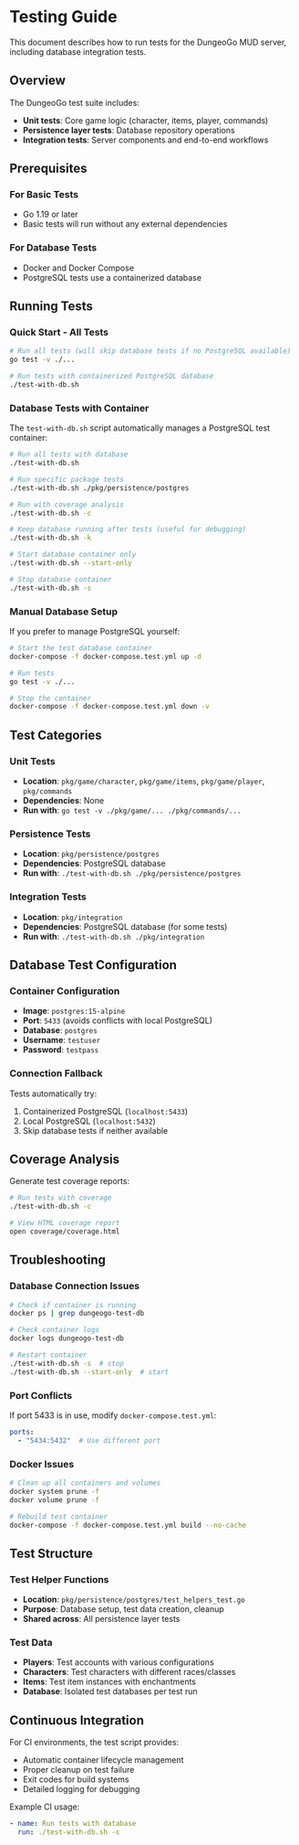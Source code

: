 # Testing Guide

This document describes how to run tests for the DungeoGo MUD server, including database integration tests.

## Overview

The DungeoGo test suite includes:

- **Unit tests**: Core game logic (character, items, player, commands)
- **Persistence layer tests**: Database repository operations 
- **Integration tests**: Server components and end-to-end workflows

## Prerequisites

### For Basic Tests
- Go 1.19 or later
- Basic tests will run without any external dependencies

### For Database Tests
- Docker and Docker Compose
- PostgreSQL tests use a containerized database

## Running Tests

### Quick Start - All Tests
```bash
# Run all tests (will skip database tests if no PostgreSQL available)
go test -v ./...

# Run tests with containerized PostgreSQL database
./test-with-db.sh
```

### Database Tests with Container

The `test-with-db.sh` script automatically manages a PostgreSQL test container:

```bash
# Run all tests with database
./test-with-db.sh

# Run specific package tests
./test-with-db.sh ./pkg/persistence/postgres

# Run with coverage analysis
./test-with-db.sh -c

# Keep database running after tests (useful for debugging)
./test-with-db.sh -k

# Start database container only
./test-with-db.sh --start-only

# Stop database container
./test-with-db.sh -s
```

### Manual Database Setup

If you prefer to manage PostgreSQL yourself:

```bash
# Start the test database container
docker-compose -f docker-compose.test.yml up -d

# Run tests
go test -v ./...

# Stop the container
docker-compose -f docker-compose.test.yml down -v
```

## Test Categories

### Unit Tests
- **Location**: `pkg/game/character`, `pkg/game/items`, `pkg/game/player`, `pkg/commands`
- **Dependencies**: None
- **Run with**: `go test -v ./pkg/game/... ./pkg/commands/...`

### Persistence Tests
- **Location**: `pkg/persistence/postgres`
- **Dependencies**: PostgreSQL database
- **Run with**: `./test-with-db.sh ./pkg/persistence/postgres`

### Integration Tests  
- **Location**: `pkg/integration`
- **Dependencies**: PostgreSQL database (for some tests)
- **Run with**: `./test-with-db.sh ./pkg/integration`

## Database Test Configuration

### Container Configuration
- **Image**: `postgres:15-alpine`
- **Port**: `5433` (avoids conflicts with local PostgreSQL)
- **Database**: `postgres`
- **Username**: `testuser`
- **Password**: `testpass`

### Connection Fallback
Tests automatically try:
1. Containerized PostgreSQL (`localhost:5433`)
2. Local PostgreSQL (`localhost:5432`)
3. Skip database tests if neither available

## Coverage Analysis

Generate test coverage reports:

```bash
# Run tests with coverage
./test-with-db.sh -c

# View HTML coverage report
open coverage/coverage.html
```

## Troubleshooting

### Database Connection Issues
```bash
# Check if container is running
docker ps | grep dungeogo-test-db

# Check container logs
docker logs dungeogo-test-db

# Restart container
./test-with-db.sh -s  # stop
./test-with-db.sh --start-only  # start
```

### Port Conflicts
If port 5433 is in use, modify `docker-compose.test.yml`:
```yaml
ports:
  - "5434:5432"  # Use different port
```

### Docker Issues
```bash
# Clean up all containers and volumes
docker system prune -f
docker volume prune -f

# Rebuild test container
docker-compose -f docker-compose.test.yml build --no-cache
```

## Test Structure

### Test Helper Functions
- **Location**: `pkg/persistence/postgres/test_helpers_test.go`
- **Purpose**: Database setup, test data creation, cleanup
- **Shared across**: All persistence layer tests

### Test Data
- **Players**: Test accounts with various configurations
- **Characters**: Test characters with different races/classes
- **Items**: Test item instances with enchantments
- **Database**: Isolated test databases per test run

## Continuous Integration

For CI environments, the test script provides:
- Automatic container lifecycle management
- Proper cleanup on test failure
- Exit codes for build systems
- Detailed logging for debugging

Example CI usage:
```yaml
- name: Run tests with database
  run: ./test-with-db.sh -c
```